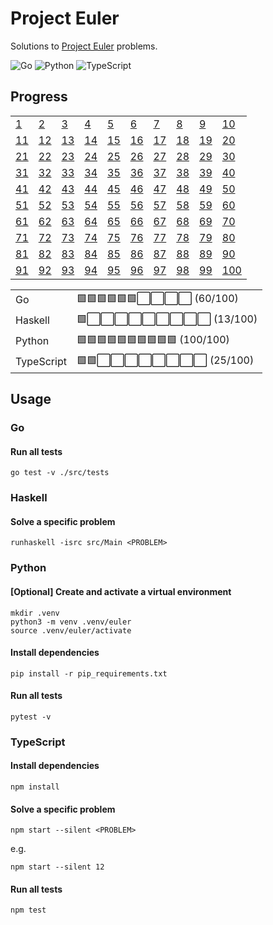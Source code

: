 # Project Euler

Solutions to [Project Euler](https://projecteuler.net) problems.

![Go](https://github.com/sunilbpandey/project-euler/actions/workflows/go.yml/badge.svg)
![Python](https://github.com/sunilbpandey/project-euler/actions/workflows/python.yml/badge.svg)
![TypeScript](https://github.com/sunilbpandey/project-euler/actions/workflows/typescript.yml/badge.svg)

## Progress

|                |                |                |                |                |                |                |                |                |                 |
| -------------- | -------------- | -------------- | -------------- | -------------- | -------------- | -------------- | -------------- | -------------- | --------------- |
| [1](src/P001)  | [2](src/P002)  | [3](src/P003)  | [4](src/P004)  | [5](src/P005)  | [6](src/P006)  | [7](src/P007)  | [8](src/P008)  | [9](src/P009)  | [10](src/P010)  |
| [11](src/P011) | [12](src/P012) | [13](src/P013) | [14](src/P014) | [15](src/P015) | [16](src/P016) | [17](src/P017) | [18](src/P018) | [19](src/P019) | [20](src/P020)  |
| [21](src/P021) | [22](src/P022) | [23](src/P023) | [24](src/P024) | [25](src/P025) | [26](src/P026) | [27](src/P027) | [28](src/P028) | [29](src/P029) | [30](src/P030)  |
| [31](src/P031) | [32](src/P032) | [33](src/P033) | [34](src/P034) | [35](src/P035) | [36](src/P036) | [37](src/P037) | [38](src/P038) | [39](src/P039) | [40](src/P040)  |
| [41](src/P041) | [42](src/P042) | [43](src/P043) | [44](src/P044) | [45](src/P045) | [46](src/P046) | [47](src/P047) | [48](src/P048) | [49](src/P049) | [50](src/P050)  |
| [51](src/P051) | [52](src/P052) | [53](src/P053) | [54](src/P054) | [55](src/P055) | [56](src/P056) | [57](src/P057) | [58](src/P058) | [59](src/P059) | [60](src/P060)  |
| [61](src/P061) | [62](src/P062) | [63](src/P063) | [64](src/P064) | [65](src/P065) | [66](src/P066) | [67](src/P067) | [68](src/P068) | [69](src/P069) | [70](src/P070)  |
| [71](src/P071) | [72](src/P072) | [73](src/P073) | [74](src/P074) | [75](src/P075) | [76](src/P076) | [77](src/P077) | [78](src/P078) | [79](src/P079) | [80](src/P080)  |
| [81](src/P081) | [82](src/P082) | [83](src/P083) | [84](src/P084) | [85](src/P085) | [86](src/P086) | [87](src/P087) | [88](src/P088) | [89](src/P089) | [90](src/P090)  |
| [91](src/P091) | [92](src/P092) | [93](src/P093) | [94](src/P094) | [95](src/P095) | [96](src/P096) | [97](src/P097) | [98](src/P098) | [99](src/P099) | [100](src/P100) |

|            |                                       |
| ---------- | ------------------------------------- |
| Go         | 🟩🟩🟩🟩🟩🟩⬜️⬜️⬜️⬜️ (60/100)   |
| Haskell    | 🟩⬜️⬜️⬜️⬜️⬜️⬜️⬜️⬜️⬜️ (13/100)   |
| Python     | 🟩🟩🟩🟩🟩🟩🟩🟩🟩🟩 (100/100)        |
| TypeScript | 🟩🟩⬜️⬜️⬜️⬜️⬜️⬜️⬜️⬜️ (25/100) |

## Usage

### Go

#### Run all tests

```
go test -v ./src/tests
```

### Haskell

#### Solve a specific problem

```
runhaskell -isrc src/Main <PROBLEM>
```

### Python

#### [Optional] Create and activate a virtual environment

```
mkdir .venv
python3 -m venv .venv/euler
source .venv/euler/activate
```

#### Install dependencies

```
pip install -r pip_requirements.txt
```

#### Run all tests

```
pytest -v
```

### TypeScript

#### Install dependencies

```
npm install
```

#### Solve a specific problem

```
npm start --silent <PROBLEM>
```

e.g.

```
npm start --silent 12
```

#### Run all tests

```
npm test
```
